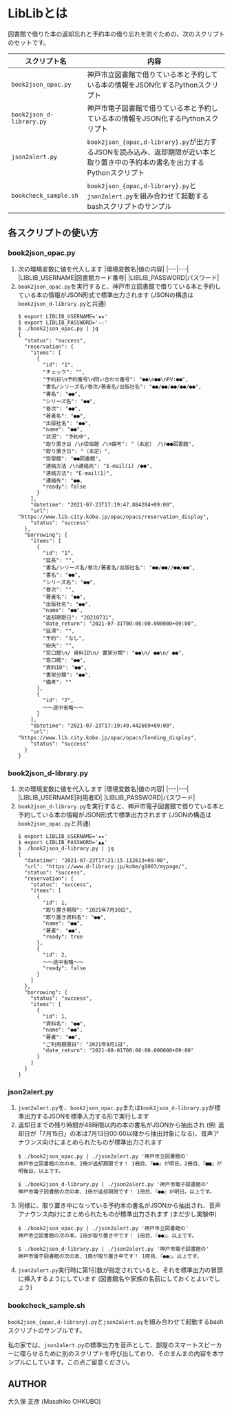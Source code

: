 # LibLibとは

図書館で借りた本の返却忘れと予約本の借り忘れを防ぐための、次のスクリプトのセットです。

|スクリプト名|内容|
|---|---|
|`book2json_opac.py`|神戸市立図書館で借りている本と予約している本の情報をJSON化するPythonスクリプト|
|`book2json_d-library.py`|神戸市電子図書館で借りている本と予約している本の情報をJSON化するPythonスクリプト|
|`json2alert.py`|`book2json_{opac,d-library}.py`が出力するJSONを読み込み、返却期限が近い本と取り置き中の予約本の書名を出力するPythonスクリプト|
|`bookcheck_sample.sh`|`book2json_{opac,d-library}.py`と`json2alert.py`を組み合わせて起動するbashスクリプトのサンプル|

## 各スクリプトの使い方

### book2json_opac.py

1. 次の環境変数に値を代入します
	|環境変数名|値の内容|
	|---|---|
	|LIBLIB_USERNAME|図書館カード番号|
	|LIBLIB_PASSWORD|パスワード|
2. `book2json_opac.py`を実行すると、神戸市立図書館で借りている本と予約している本の情報がJSON形式で標準出力されます (JSONの構造は`book2json_d-library.py`と共通)
	```
	$ export LIBLIB_USERNAME='★★'
	$ export LIBLIB_PASSWORD='☆☆'
	$ ./book2json_opac.py | jq
	{
	  "status": "success",
	  "reservation": {
	    "items": [
	      {
	        "id": "1",
	        "チェック": "",
	        "予約日\n予約番号\n問い合わせ番号": "●●\n●●\nPV:●●",
	        "書名/シリーズ名/巻次/著者名/出版社名": "●●/●●/●●/●●/●●",
	        "書名": "●●",
	        "シリーズ名": "●●",
	        "巻次": "●●",
	        "著者名": "●●",
	        "出版社名": "●●",
	        "name": "●●",
	        "状況": "予約中",
	        "取り置き日 /\n受取館 /\n備考": "（未定） /\n●●図書館",
	        "取り置き日": "（未定）",
	        "受取館": "●●図書館",
	        "連絡方法 /\n連絡先": "E-mail(1) /●●",
	        "連絡方法": "E-mail(1)",
	        "連絡先": "●●,
	        "ready": false
	      }
	    ],
	    "datetime": "2021-07-23T17:19:47.884284+09:00",
	    "url": "https://www.lib.city.kobe.jp/opac/opacs/reservation_display",
	    "status": "success"
	  },
	  "borrowing": {
	    "items": [
	      {
	        "id": "1",
	        "延長": "",
	        "書名/シリーズ名/巻次/著者名/出版社名": "●●/●●//●●/●●",
	        "書名": "●●",
	        "シリーズ名": "●●",
	        "巻次": "",
	        "著者名": "●●",
	        "出版社名": "●●",
	        "name": "●●",
	        "返却期限日": "20210731",
	        "date_return": "2021-07-31T00:00:00.000000+09:00",
	        "延滞": "",
	        "予約": "なし",
	        "紛失": "",
	        "窓口館\n/ 資料ID\n/ 書架分類": "●●\n/ ●●\n/ ●●",
	        "窓口館": "●●",
	        "資料ID": "●●",
	        "書架分類": "●●",
	        "備考": ""
	      },
	      {
	        "id": "2",
			〜〜途中省略〜〜
	      }
	    ],
	    "datetime": "2021-07-23T17:19:49.442669+09:00",
	    "url": "https://www.lib.city.kobe.jp/opac/opacs/lending_display",
	    "status": "success"
	  }
	}
	```

### book2json_d-library.py

1. 次の環境変数に値を代入します
	|環境変数名|値の内容|
	|---|---|
	|LIBLIB_USERNAME|利用者ID|
	|LIBLIB_PASSWORD|パスワード|
2. `book2json_d-library.py`を実行すると、神戸市電子図書館で借りている本と予約している本の情報がJSON形式で標準出力されます (JSONの構造は`book2json_opac.py`と共通)
	```
	$ export LIBLIB_USERNAME='★★'
	$ export LIBLIB_PASSWORD='▲▲'
	$ ./book2json_d-library.py | jq
	{
	  "datetime": "2021-07-23T17:21:15.112613+09:00",
	  "url": "https://www.d-library.jp/kobe/g1003/mypage/",
	  "status": "success",
	  "reservation": {
	    "status": "success",
	    "items": [
	      {
	        "id": 1,
	        "取り置き期限": "2021年7月30日",
	        "取り置き資料名": "●●",
	        "name": "●●",
	        "著者": "●●",
	        "ready": true
	      },
	      {
	        "id": 2,
			〜〜途中省略〜〜
	        "ready": false
	      }
	    ]
	  },
	  "borrowing": {
	    "status": "success",
	    "items": [
	      {
	        "id": 1,
	        "資料名": "●●",
	        "name": "●●",
	        "著者": "●●",
	        "ご利用期限日": "2021年8月1日",
	        "date_return": "2021-08-01T00:00:00.000000+09:00"
	      }
	    ]
	  }
	}
	```

### json2alert.py

1. `json2alert.py`を、`book2json_opac.py`または`book2json_d-library.py`が標準出力するJSONを標準入力する形で実行します
2. 返却日までの残り時間が48時間以内の本の書名がJSONから抽出され (例: 返却日が「7月15日」の本は7月13日00:00以降から抽出対象になる)、音声アナウンス向けにまとめられたものが標準出力されます
	```
	$ ./book2json_opac.py | ./json2alert.py '神戸市立図書館の'
	神戸市立図書館の次の本、2冊が返却期限です！ 1冊目、『●●』が明日。2冊目、『■■』が明後日。以上です。

	$ ./book2json_d-library.py | ./json2alert.py '神戸市電子図書館の'
	神戸市電子図書館の次の本、1冊が返却期限です！ 1冊目、『●●』が明日。以上です。
	```
3. 同様に、取り置き中になっている予約本の書名がJSONから抽出され、音声アナウンス向けにまとめられたものが標準出力されます (まだ少し実験中)
	```
	$ ./book2json_opac.py | ./json2alert.py '神戸市立図書館の'
	神戸市立図書館の次の本、1冊が取り置き中です！ 1冊目、『●●』。以上です。

	$ ./book2json_d-library.py | ./json2alert.py '神戸市電子図書館の'
	神戸市電子図書館の次の本、1冊が取り置き中です！ 1冊目、『●●』。以上です。
	```
4. `json2alert.py`実行時に第1引数が指定されていると、それを標準出力の冒頭に挿入するようにしています (図書館名や家族の名前にしておくとよいでしょう)

### bookcheck_sample.sh

`book2json_{opac,d-library}.py`と`json2alert.py`を組み合わせて起動するbashスクリプトのサンプルです。

私の家では、`json2alert.py`の標準出力を音声として、部屋のスマートスピーカーに喋らせるために別のスクリプトを呼び出しており、そのまんまの内容を本サンプルにしています。この点ご留意ください。

## AUTHOR

大久保 正彦 (Masahiko OHKUBO)
